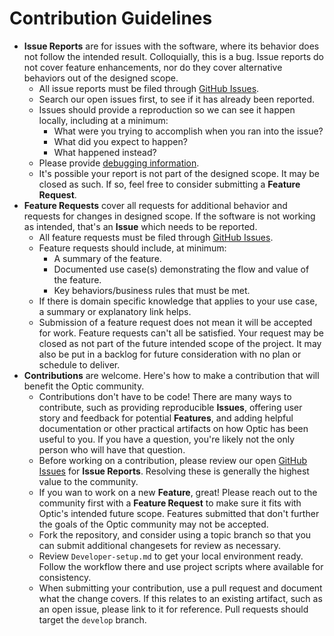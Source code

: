# Contribution Guidelines

- **Issue Reports** are for issues with the software, where its behavior does not follow the intended result. Colloquially, this is a bug. Issue reports do not cover feature enhancements, nor do they cover alternative behaviors out of the designed scope.
    - All issue reports must be filed through [GitHub Issues](https://github.com/opticdev/optic/issues).
    - Search our open issues first, to see if it has already been reported.
    - Issues should provide a reproduction so we can see it happen locally, including at a minimum:
        - What were you trying to accomplish when you ran into the issue?
        - What did you expect to happen?
        - What happened instead?
    - Please provide [debugging information](https://docs.useoptic.com/debugging-diffs).
    - It's possible your report is not part of the designed scope. It may be closed as such. If so, feel free to consider submitting a **Feature Request**.
- **Feature Requests** cover all requests for additional behavior and requests for changes in designed scope. If the software is not working as intended, that's an **Issue** which needs to be reported.
    - All feature requests must be filed through [GitHub Issues](https://github.com/opticdev/optic/issues).
    - Feature requests should include, at minimum:
        - A summary of the feature.
        - Documented use case(s) demonstrating the flow and value of the feature.
        - Key behaviors/business rules that must be met.
    - If there is domain specific knowledge that applies to your use case, a summary or explanatory link helps.
    - Submission of a feature request does not mean it will be accepted for work. Feature requests can't all be satisfied. Your request may be closed as not part of the future intended scope of the project. It may also be put in a backlog for future consideration with no plan or schedule to deliver.
- **Contributions** are welcome. Here's how to make a contribution that will benefit the Optic community.
    - Contributions don't have to be code! There are many ways to contribute, such as providing reproducible **Issues**, offering user story and feedback for potential **Features**, and adding helpful documentation or other practical artifacts on how Optic has been useful to you. If you have a question, you're likely not the only person who will have that question.
    - Before working on a contribution, please review our open [GitHub Issues](https://github.com/opticdev/optic/issues) for **Issue Reports**. Resolving these is generally the highest value to the community.
    - If you wan to work on a new **Feature**, great! Please reach out to the community first with a **Feature Request** to make sure it fits with Optic's intended future scope. Features submitted that don't further the goals of the Optic community may not be accepted.
    - Fork the repository, and consider using a topic branch so that you can submit additional changesets for review as necessary.
    - Review `Developer-setup.md` to get your local environment ready. Follow the workflow there and use project scripts where available for consistency.
    - When submitting your contribution, use a pull request and document what the change covers. If this relates to an existing artifact, such as an open issue, please link to it for reference. Pull requests should target the `develop` branch.
